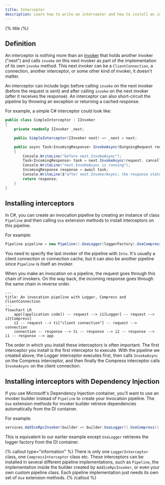 ```yaml
---
title: Interceptor
description: Learn how to write an interceptor and how to install an interceptor in your invocation pipeline.
---
```


{% title /%}

## Definition

An interceptor is nothing more than an [invoker](../invocation-pipeline#the-invoker-abstraction) that holds another
invoker ("next") and calls `invoke` on this next invoker as part of the implementation of its own `invoke` method. This
next invoker can be a `ClientConnection`, a connection, another interceptor, or some other kind of invoker, it doesn't
matter.

An interceptor can include logic before calling `invoke` on the next invoker (before the request is sent) and after
calling `invoke` on the next invoker (after it receives the response). An interceptor can also short-circuit the
pipeline by throwing an exception or returning a cached response.

For example, a simple C# interceptor could look like:

```csharp
public class SimpleInterceptor : IInvoker
{
    private readonly IInvoker _next;

    public SimpleInterceptor(IInvoker next) => _next = next;

    public async Task<IncomingResponse> InvokeAsync(OutgoingRequest request, CancellationToken cancellationToken)
    {
        Console.WriteLine("before next.InvokeAsync");
        Task<IncomingResponse> task = next.InvokeAsync(request, cancellationToken);
        Console.WriteLine("next.InvokeAsync is running");
        IncomingResponse response = await task;
        Console.WriteLine($"after next.InvokerAsync; the response status code is {response.StatusCode}");
        return response;
    }
}
```

## Installing interceptors

In C#, you can create an invocation pipeline by creating an instance of class `Pipeline` and then calling `Use`
extension methods to install interceptors on this pipeline.

For example:
```csharp
Pipeline pipeline = new Pipeline().UseLogger(loggerFactory).UseCompress().Into(clientConnection);
```

You need to specify the last invoker of the pipeline with `Into`. It's usually a client connection or connection cache,
but it can also be another pipeline since `Pipeline` is itself an invoker.

When you make an invocation on a pipeline, the request goes through this chain of invokers. On the way back, the
incoming response goes through the same chain in reverse order.

```mermaid
---
title: An invocation pipeline with Logger, Compress and ClientConnection
---
flowchart LR
    app([application code]) -- request --> i1[Logger] -- request --> i2[Compress]
    i2 -- request --> ti["client connection"] -- request --> connection
    connection -- response --> ti -- response --> i2 -- response --> i1 -- response --> app
```

The order in which you install these interceptors is often important. The first interceptor you install is the first
interceptor to execute. With the pipeline we created above, the Logger interceptor executes first, then calls
`InvokeAsync` on the Compress interceptor, and then finally the Compress interceptor calls `InvokeAsync` on the client
connection.

## Installing interceptors with Dependency Injection

If you use Microsoft's Dependency Injection container, you'll want to use an invoker builder instead of `Pipeline` to
create your invocation pipeline. The `Use` extension methods for invoker builder retrieve dependencies automatically
from the DI container.

For example:
```csharp
services.AddIceRpcInvoker(builder => builder.UseLogger().UseCompress().Into<ClientConnection>())
```

This is equivalent to our earlier example except `UseLogger` retrieves the logger factory from the DI container.

{% callout type="information" %}
There is only one `LoggerInterceptor` class, one `CompressInterceptor` class etc. These interceptors can be installed in
several different pipeline implementations, such as `Pipeline`, the implementation inside the builder created by
`AddIceRpcInvoker`, or even your own custom pipeline class. Each pipeline implementation just needs its own set of `Use`
extension methods.
{% /callout %}
